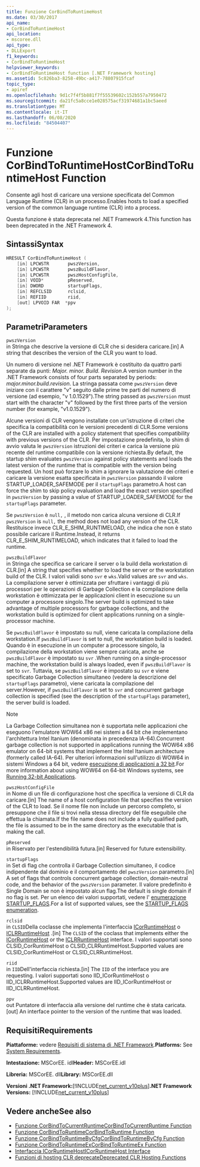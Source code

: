 ```yaml
---
title: Funzione CorBindToRuntimeHost
ms.date: 03/30/2017
api_name:
- CorBindToRuntimeHost
api_location:
- mscoree.dll
api_type:
- DLLExport
f1_keywords:
- CorBindToRuntimeHost
helpviewer_keywords:
- CorBindToRuntimeHost function [.NET Framework hosting]
ms.assetid: 5c826ba3-8258-49bc-a417-78807915fcaf
topic_type:
- apiref
ms.openlocfilehash: 9d1c7f4f5b881f7f55539602c152b557a7950472
ms.sourcegitcommit: da21fc5a8cce1e028575acf31974681a1bc5aeed
ms.translationtype: MT
ms.contentlocale: it-IT
ms.lasthandoff: 06/08/2020
ms.locfileid: "84504407"
---
```

# <a name="corbindtoruntimehost-function"></a><span data-ttu-id="ec163-102">Funzione CorBindToRuntimeHost</span><span class="sxs-lookup"><span data-stu-id="ec163-102">CorBindToRuntimeHost Function</span></span>
<span data-ttu-id="ec163-103">Consente agli host di caricare una versione specificata del Common Language Runtime (CLR) in un processo.</span><span class="sxs-lookup"><span data-stu-id="ec163-103">Enables hosts to load a specified version of the common language runtime (CLR) into a process.</span></span>  
  
 <span data-ttu-id="ec163-104">Questa funzione è stata deprecata nel .NET Framework 4.</span><span class="sxs-lookup"><span data-stu-id="ec163-104">This function has been deprecated in the .NET Framework 4.</span></span>  
  
## <a name="syntax"></a><span data-ttu-id="ec163-105">Sintassi</span><span class="sxs-lookup"><span data-stu-id="ec163-105">Syntax</span></span>  
  
```cpp  
HRESULT CorBindToRuntimeHost (  
    [in] LPCWSTR       pwszVersion,
    [in] LPCWSTR       pwszBuildFlavor,
    [in] LPCWSTR       pwszHostConfigFile,
    [in] VOID*         pReserved,
    [in] DWORD         startupFlags,
    [in] REFCLSID      rclsid,
    [in] REFIID        riid,
    [out] LPVOID FAR  *ppv  
);  
```  
  
## <a name="parameters"></a><span data-ttu-id="ec163-106">Parametri</span><span class="sxs-lookup"><span data-stu-id="ec163-106">Parameters</span></span>  
 `pwszVersion`  
 <span data-ttu-id="ec163-107">in Stringa che descrive la versione di CLR che si desidera caricare.</span><span class="sxs-lookup"><span data-stu-id="ec163-107">[in] A string that describes the version of the CLR you want to load.</span></span>  
  
 <span data-ttu-id="ec163-108">Un numero di versione nel .NET Framework è costituito da quattro parti separate da punti: *Major. minor. Build. Revision*.</span><span class="sxs-lookup"><span data-stu-id="ec163-108">A version number in the .NET Framework consists of four parts separated by periods: *major.minor.build.revision*.</span></span> <span data-ttu-id="ec163-109">La stringa passata come `pwszVersion` deve iniziare con il carattere "v" seguito dalle prime tre parti del numero di versione (ad esempio, "v 1.0.1529").</span><span class="sxs-lookup"><span data-stu-id="ec163-109">The string passed as `pwszVersion` must start with the character "v" followed by the first three parts of the version number (for example, "v1.0.1529").</span></span>  
  
 <span data-ttu-id="ec163-110">Alcune versioni di CLR vengono installate con un'istruzione di criteri che specifica la compatibilità con le versioni precedenti di CLR.</span><span class="sxs-lookup"><span data-stu-id="ec163-110">Some versions of the CLR are installed with a policy statement that specifies compatibility with previous versions of the CLR.</span></span> <span data-ttu-id="ec163-111">Per impostazione predefinita, lo shim di avvio valuta le `pwszVersion` istruzioni dei criteri e carica la versione più recente del runtime compatibile con la versione richiesta.</span><span class="sxs-lookup"><span data-stu-id="ec163-111">By default, the startup shim evaluates `pwszVersion` against policy statements and loads the latest version of the runtime that is compatible with the version being requested.</span></span> <span data-ttu-id="ec163-112">Un host può forzare lo shim a ignorare la valutazione dei criteri e caricare la versione esatta specificata in `pwszVersion` passando il valore STARTUP_LOADER_SAFEMODE per il `startupFlags` parametro.</span><span class="sxs-lookup"><span data-stu-id="ec163-112">A host can force the shim to skip policy evaluation and load the exact version specified in `pwszVersion` by passing a value of STARTUP_LOADER_SAFEMODE for the `startupFlags` parameter.</span></span>  
  
 <span data-ttu-id="ec163-113">Se `pwszVersion` è `null,` , il metodo non carica alcuna versione di CLR.</span><span class="sxs-lookup"><span data-stu-id="ec163-113">If `pwszVersion` is `null,` the method does not load any version of the CLR.</span></span> <span data-ttu-id="ec163-114">Restituisce invece CLR_E_SHIM_RUNTIMELOAD, che indica che non è stato possibile caricare il Runtime.</span><span class="sxs-lookup"><span data-stu-id="ec163-114">Instead, it returns CLR_E_SHIM_RUNTIMELOAD, which indicates that it failed to load the runtime.</span></span>  
  
 `pwszBuildFlavor`  
 <span data-ttu-id="ec163-115">in Stringa che specifica se caricare il server o la build della workstation di CLR.</span><span class="sxs-lookup"><span data-stu-id="ec163-115">[in] A string that specifies whether to load the server or the workstation build of the CLR.</span></span> <span data-ttu-id="ec163-116">I valori validi sono `svr` e `wks`.</span><span class="sxs-lookup"><span data-stu-id="ec163-116">Valid values are `svr` and `wks`.</span></span> <span data-ttu-id="ec163-117">La compilazione server è ottimizzata per sfruttare i vantaggi di più processori per le operazioni di Garbage Collection e la compilazione della workstation è ottimizzata per le applicazioni client in esecuzione su un computer a processore singolo.</span><span class="sxs-lookup"><span data-stu-id="ec163-117">The server build is optimized to take advantage of multiple processors for garbage collections, and the workstation build is optimized for client applications running on a single-processor machine.</span></span>  
  
 <span data-ttu-id="ec163-118">Se `pwszBuildFlavor` è impostato su null, viene caricata la compilazione della workstation.</span><span class="sxs-lookup"><span data-stu-id="ec163-118">If `pwszBuildFlavor` is set to null, the workstation build is loaded.</span></span> <span data-ttu-id="ec163-119">Quando è in esecuzione in un computer a processore singolo, la compilazione della workstation viene sempre caricata, anche se `pwszBuildFlavor` è impostato su `svr` .</span><span class="sxs-lookup"><span data-stu-id="ec163-119">When running on a single-processor machine, the workstation build is always loaded, even if `pwszBuildFlavor` is set to `svr`.</span></span> <span data-ttu-id="ec163-120">Tuttavia, se `pwszBuildFlavor` è impostato su `svr` e viene specificato Garbage Collection simultaneo (vedere la descrizione del `startupFlags` parametro), viene caricata la compilazione del server.</span><span class="sxs-lookup"><span data-stu-id="ec163-120">However, if `pwszBuildFlavor` is set to `svr` and concurrent garbage collection is specified (see the description of the `startupFlags` parameter), the server build is loaded.</span></span>  
  
> [!NOTE]
> <span data-ttu-id="ec163-121">La Garbage Collection simultanea non è supportata nelle applicazioni che eseguono l'emulatore WOW64 x86 nei sistemi a 64 bit che implementano l'architettura Intel Itanium (denominata in precedenza IA-64).</span><span class="sxs-lookup"><span data-stu-id="ec163-121">Concurrent garbage collection is not supported in applications running the WOW64 x86 emulator on 64-bit systems that implement the Intel Itanium architecture (formerly called IA-64).</span></span> <span data-ttu-id="ec163-122">Per ulteriori informazioni sull'utilizzo di WOW64 in sistemi Windows a 64 bit, vedere [esecuzione di applicazioni a 32 bit](/windows/desktop/WinProg64/running-32-bit-applications).</span><span class="sxs-lookup"><span data-stu-id="ec163-122">For more information about using WOW64 on 64-bit Windows systems, see [Running 32-bit Applications](/windows/desktop/WinProg64/running-32-bit-applications).</span></span>  
  
 `pwszHostConfigFile`  
 <span data-ttu-id="ec163-123">in Nome di un file di configurazione host che specifica la versione di CLR da caricare.</span><span class="sxs-lookup"><span data-stu-id="ec163-123">[in] The name of a host configuration file that specifies the version of the CLR to load.</span></span> <span data-ttu-id="ec163-124">Se il nome file non include un percorso completo, si presuppone che il file si trovi nella stessa directory del file eseguibile che effettua la chiamata.</span><span class="sxs-lookup"><span data-stu-id="ec163-124">If the file name does not include a fully qualified path, the file is assumed to be in the same directory as the executable that is making the call.</span></span>  
  
 `pReserved`  
 <span data-ttu-id="ec163-125">in Riservato per l'estendibilità futura.</span><span class="sxs-lookup"><span data-stu-id="ec163-125">[in] Reserved for future extensibility.</span></span>  
  
 `startupFlags`  
 <span data-ttu-id="ec163-126">in Set di flag che controlla il Garbage Collection simultaneo, il codice indipendente dal dominio e il comportamento del `pwszVersion` parametro.</span><span class="sxs-lookup"><span data-stu-id="ec163-126">[in] A set of flags that controls concurrent garbage collection, domain-neutral code, and the behavior of the `pwszVersion` parameter.</span></span> <span data-ttu-id="ec163-127">Il valore predefinito è Single Domain se non è impostato alcun flag.</span><span class="sxs-lookup"><span data-stu-id="ec163-127">The default is single domain if no flag is set.</span></span> <span data-ttu-id="ec163-128">Per un elenco dei valori supportati, vedere l' [enumerazione STARTUP_FLAGS](startup-flags-enumeration.md).</span><span class="sxs-lookup"><span data-stu-id="ec163-128">For a list of supported values, see the [STARTUP_FLAGS enumeration](startup-flags-enumeration.md).</span></span>  
  
 `rclsid`  
 <span data-ttu-id="ec163-129">in `CLSID`Della coclasse che implementa l'interfaccia [ICorRuntimeHost](icorruntimehost-interface.md) o [ICLRRuntimeHost](iclrruntimehost-interface.md) .</span><span class="sxs-lookup"><span data-stu-id="ec163-129">[in] The `CLSID` of the coclass that implements either the [ICorRuntimeHost](icorruntimehost-interface.md) or the [ICLRRuntimeHost](iclrruntimehost-interface.md) interface.</span></span> <span data-ttu-id="ec163-130">I valori supportati sono CLSID_CorRuntimeHost o CLSID_CLRRuntimeHost.</span><span class="sxs-lookup"><span data-stu-id="ec163-130">Supported values are CLSID_CorRuntimeHost or CLSID_CLRRuntimeHost.</span></span>  
  
 `riid`  
 <span data-ttu-id="ec163-131">in `IID`Dell'interfaccia richiesta.</span><span class="sxs-lookup"><span data-stu-id="ec163-131">[in] The `IID` of the interface you are requesting.</span></span> <span data-ttu-id="ec163-132">I valori supportati sono IID_ICorRuntimeHost o IID_ICLRRuntimeHost.</span><span class="sxs-lookup"><span data-stu-id="ec163-132">Supported values are IID_ICorRuntimeHost or IID_ICLRRuntimeHost.</span></span>  
  
 `ppv`  
 <span data-ttu-id="ec163-133">out Puntatore di interfaccia alla versione del runtime che è stata caricata.</span><span class="sxs-lookup"><span data-stu-id="ec163-133">[out] An interface pointer to the version of the runtime that was loaded.</span></span>  
  
## <a name="requirements"></a><span data-ttu-id="ec163-134">Requisiti</span><span class="sxs-lookup"><span data-stu-id="ec163-134">Requirements</span></span>  
 <span data-ttu-id="ec163-135">**Piattaforme:** vedere [Requisiti di sistema di .NET Framework](../../get-started/system-requirements.md).</span><span class="sxs-lookup"><span data-stu-id="ec163-135">**Platforms:** See [System Requirements](../../get-started/system-requirements.md).</span></span>  
  
 <span data-ttu-id="ec163-136">**Intestazione:** MSCorEE. idl</span><span class="sxs-lookup"><span data-stu-id="ec163-136">**Header:** MSCorEE.idl</span></span>  
  
 <span data-ttu-id="ec163-137">**Libreria:** MSCorEE. dll</span><span class="sxs-lookup"><span data-stu-id="ec163-137">**Library:** MSCorEE.dll</span></span>  
  
 <span data-ttu-id="ec163-138">**Versioni .NET Framework:**[!INCLUDE[net_current_v10plus](../../../../includes/net-current-v10plus-md.md)]</span><span class="sxs-lookup"><span data-stu-id="ec163-138">**.NET Framework Versions:** [!INCLUDE[net_current_v10plus](../../../../includes/net-current-v10plus-md.md)]</span></span>  
  
## <a name="see-also"></a><span data-ttu-id="ec163-139">Vedere anche</span><span class="sxs-lookup"><span data-stu-id="ec163-139">See also</span></span>

- [<span data-ttu-id="ec163-140">Funzione CorBindToCurrentRuntime</span><span class="sxs-lookup"><span data-stu-id="ec163-140">CorBindToCurrentRuntime Function</span></span>](corbindtocurrentruntime-function.md)
- [<span data-ttu-id="ec163-141">Funzione CorBindToRuntime</span><span class="sxs-lookup"><span data-stu-id="ec163-141">CorBindToRuntime Function</span></span>](corbindtoruntime-function.md)
- [<span data-ttu-id="ec163-142">Funzione CorBindToRuntimeByCfg</span><span class="sxs-lookup"><span data-stu-id="ec163-142">CorBindToRuntimeByCfg Function</span></span>](corbindtoruntimebycfg-function.md)
- [<span data-ttu-id="ec163-143">Funzione CorBindToRuntimeEx</span><span class="sxs-lookup"><span data-stu-id="ec163-143">CorBindToRuntimeEx Function</span></span>](corbindtoruntimeex-function.md)
- [<span data-ttu-id="ec163-144">Interfaccia ICorRuntimeHost</span><span class="sxs-lookup"><span data-stu-id="ec163-144">ICorRuntimeHost Interface</span></span>](icorruntimehost-interface.md)
- [<span data-ttu-id="ec163-145">Funzioni di hosting CLR deprecate</span><span class="sxs-lookup"><span data-stu-id="ec163-145">Deprecated CLR Hosting Functions</span></span>](deprecated-clr-hosting-functions.md)
